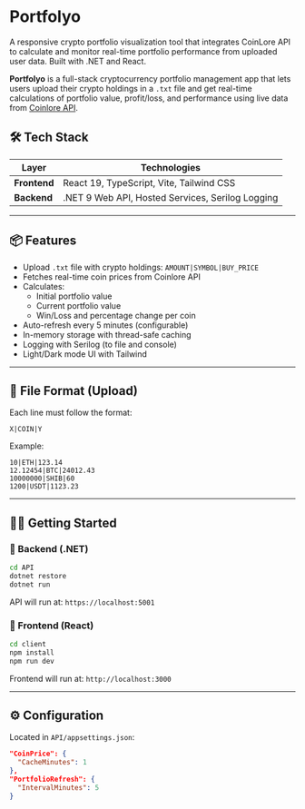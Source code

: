 # Portfolyo
A responsive crypto portfolio visualization tool that integrates CoinLore API to calculate and monitor real-time portfolio performance from uploaded user data. Built with .NET and React.

**Portfolyo** is a full-stack cryptocurrency portfolio management app that lets users upload their crypto holdings in a `.txt` file and get real-time calculations of portfolio value, profit/loss, and performance using live data from [Coinlore API](https://www.coinlore.com/cryptocurrency-data-api).


## 🛠️ Tech Stack

| Layer        | Technologies                                             |
|--------------|----------------------------------------------------------|
| **Frontend** | React 19, TypeScript, Vite, Tailwind CSS                 |
| **Backend**  | .NET 9 Web API, Hosted Services, Serilog Logging         |

---

## 📦 Features

- Upload `.txt` file with crypto holdings: `AMOUNT|SYMBOL|BUY_PRICE`
- Fetches real-time coin prices from Coinlore API
- Calculates:
  - Initial portfolio value
  - Current portfolio value
  - Win/Loss and percentage change per coin
- Auto-refresh every 5 minutes (configurable)
- In-memory storage with thread-safe caching
- Logging with Serilog (to file and console)
- Light/Dark mode UI with Tailwind

---

## 📁 File Format (Upload)

Each line must follow the format:

```
X|COIN|Y
```

Example:
```
10|ETH|123.14
12.12454|BTC|24012.43
10000000|SHIB|60
1200|USDT|1123.23
```

---

## 🧑‍💻 Getting Started

### 🔹 Backend (.NET)

```bash
cd API
dotnet restore
dotnet run
```

API will run at: `https://localhost:5001`

### 🔹 Frontend (React)

```bash
cd client
npm install
npm run dev
```

Frontend will run at: `http://localhost:3000`

---

## ⚙️ Configuration

Located in `API/appsettings.json`:

```json
"CoinPrice": {
  "CacheMinutes": 1
},
"PortfolioRefresh": {
  "IntervalMinutes": 5
}
```

